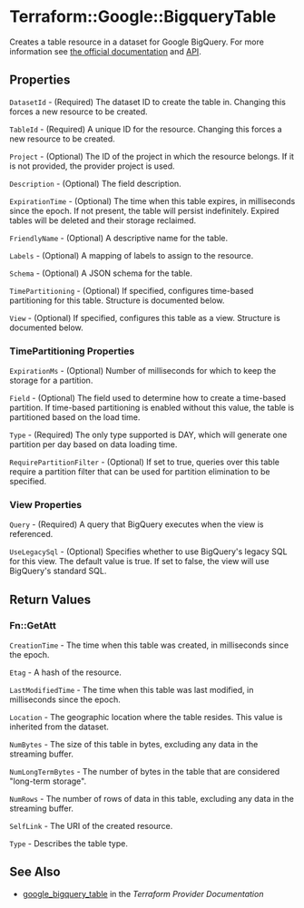 # Terraform::Google::BigqueryTable

Creates a table resource in a dataset for Google BigQuery. For more information see
[the official documentation](https://cloud.google.com/bigquery/docs/) and
[API](https://cloud.google.com/bigquery/docs/reference/rest/v2/tables).

## Properties

`DatasetId` - (Required) The dataset ID to create the table in. Changing this forces a new resource to be created.

`TableId` - (Required) A unique ID for the resource. Changing this forces a new resource to be created.

`Project` - (Optional) The ID of the project in which the resource belongs. If it is not provided, the provider project is used.

`Description` - (Optional) The field description.

`ExpirationTime` - (Optional) The time when this table expires, in milliseconds since the epoch. If not present, the table will persist indefinitely. Expired tables will be deleted and their storage reclaimed.

`FriendlyName` - (Optional) A descriptive name for the table.

`Labels` - (Optional) A mapping of labels to assign to the resource.

`Schema` - (Optional) A JSON schema for the table.

`TimePartitioning` - (Optional) If specified, configures time-based partitioning for this table. Structure is documented below.

`View` - (Optional) If specified, configures this table as a view. Structure is documented below.

### TimePartitioning Properties

`ExpirationMs` -  (Optional) Number of milliseconds for which to keep the storage for a partition.

`Field` - (Optional) The field used to determine how to create a time-based partition. If time-based partitioning is enabled without this value, the table is partitioned based on the load time.

`Type` - (Required) The only type supported is DAY, which will generate one partition per day based on data loading time.

`RequirePartitionFilter` - (Optional) If set to true, queries over this table require a partition filter that can be used for partition elimination to be specified.

### View Properties

`Query` - (Required) A query that BigQuery executes when the view is referenced.

`UseLegacySql` - (Optional) Specifies whether to use BigQuery's legacy SQL for this view. The default value is true. If set to false, the view will use BigQuery's standard SQL.


## Return Values

### Fn::GetAtt

`CreationTime` - The time when this table was created, in milliseconds since the epoch.

`Etag` - A hash of the resource.

`LastModifiedTime` - The time when this table was last modified, in milliseconds since the epoch.

`Location` - The geographic location where the table resides. This value is inherited from the dataset.

`NumBytes` - The size of this table in bytes, excluding any data in the streaming buffer.

`NumLongTermBytes` - The number of bytes in the table that are considered "long-term storage".

`NumRows` - The number of rows of data in this table, excluding any data in the streaming buffer.

`SelfLink` - The URI of the created resource.

`Type` - Describes the table type.

## See Also

* [google_bigquery_table](https://www.terraform.io/docs/providers/google/r/bigquery_table.html) in the _Terraform Provider Documentation_